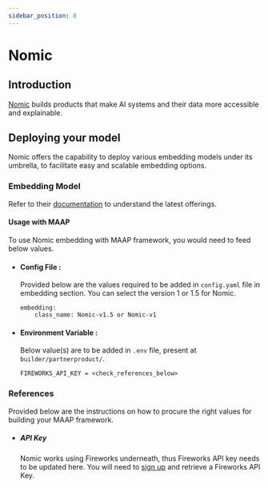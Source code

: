 ```yaml
---
sidebar_position: 8
---
```


# Nomic

## Introduction

[Nomic](https://www.nomic.ai/) builds products that make AI systems and their data more accessible and explainable.


## Deploying your model
Nomic offers the capability to deploy various embedding models under its umbrella, to facilitate easy and scalable embedding options. 


### Embedding Model

Refer to their [documentation](https://blog.nomic.ai/posts/nomic-embed-text-v1) to understand the latest offerings.

#### Usage with MAAP
To use Nomic embedding with MAAP framework, you would need to feed below values.


- #### Config File :
  Provided below are the values required to be added in `config.yaml` file in embedding section. You can select the version 1 or 1.5 for Nomic.
  ```
  embedding:
      class_name: Nomic-v1.5 or Nomic-v1
  ```

- #### Environment Variable :
  Below value(s) are to be added in `.env` file, present at `builder/partnerproduct/`.

  ```
  FIREWORKS_API_KEY = <check_references_below>
  ```


### References

Provided below are the instructions on how to procure the right values for building your MAAP framework.

- ##### API Key 

  Nomic works using Fireworks underneath, thus Fireworks API key needs to be updated here. You will need to [sign up](https://readme.fireworks.ai/docs/quickstart) and retrieve a Fireworks API Key.